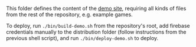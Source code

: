 This folder defines the content of the [demo site](https://elm-gameroom.firebaseapp.io), requiring all kinds of files from the rest of the repository, e.g. example games.

To deploy, run `./bin/build-demo.sh` from the repository's root, add firebase credentials manually to the distribution folder (follow instructions from the previous shell script), and run `./bin/deploy-demo.sh` to deploy.
